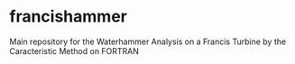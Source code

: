 # francishammer
Main repository for the Waterhammer Analysis on a Francis Turbine by the Caracteristic Method on FORTRAN

